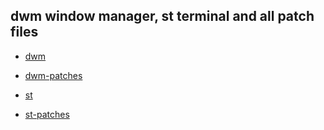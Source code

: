 dwm window manager, st terminal and all patch files
---------------------------------------------------

-  [dwm](https://dwm.suckless.org/)
-  [dwm-patches](https://dwm.suckless.org/patches/)

-  [st](https://st.suckless.org/)
-  [st-patches](https://st.suckless.org/patches/)
